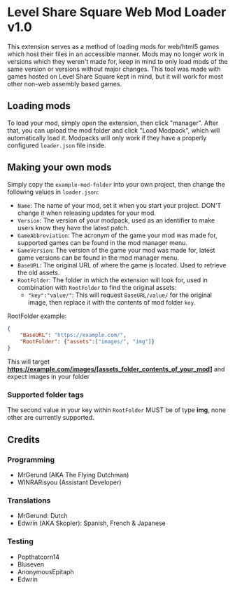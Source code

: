 # Level Share Square Web Mod Loader v1.0

This extension serves as a method of loading mods for web/html5 games which host their files in an accessible manner. 
Mods may no longer work in versions which they weren't made for, keep in mind to only load mods of the same version or versions without major changes.
This tool was made with games hosted on Level Share Square kept in mind, but it will work for most other non-web assembly based games.

## Loading mods

To load your mod, simply open the extension, then click "manager". After that, you can upload the mod folder and click "Load Modpack", which will automatically load it. Modpacks will only work if they have a properly configured `loader.json` file inside.

## Making your own mods

Simply copy the `example-mod-folder` into your own project, then change the following values in `loader.json`:
- `Name`: The name of your mod, set it when you start your project. DON'T change it when releasing updates for your mod.
- `Version`: The version of your modpack, used as an identifier to make users know they have the latest patch.
- `GameAbbreviation`: The acronym of the game your mod was made for, supported games can be found in the mod manager menu.
- `GameVersion`: The version of the game your mod was made for, latest game versions can be found in the mod manager menu.
- `BaseURL`: The original URL of where the game is located. Used to retrieve the old assets.
- `RootFolder`: The folder in which the extension will look for, used in combination with `RootFolder` to find the original assets:
    - `"key":"value/"`: This will request `BaseURL/value/` for the original image, then replace it with the contents of mod folder `key`.
                
RootFolder example:
```json
{
	"BaseURL": "https://example.com/",
	"RootFolder": {"assets":["images/", "img"]}
}
```
This will target __https://example.com/images/[assets_folder_contents_of_your_mod]__ and expect images in your folder

### Supported folder tags

The second value in your key within `RootFolder` MUST be of type **img**, none other are currently supported.

## Credits
### Programming
- MrGerund (AKA The Flying Dutchman)
- WINRARisyou (Assistant Developer)

### Translations
- MrGerund: Dutch
- Edwrin (AKA Skopler): Spanish, French & Japanese

### Testing
- Popthatcorn14
- Bluseven
- AnonymousEpitaph
- Edwrin


